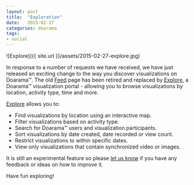 ```yaml
---
layout: post
title:  "Exploration"
date:   2015-02-27
categories: doarama
tags:
- social
---
```


[]()
![Explore]({{ site.url }}/assets/2015-02-27-explore.jpg)

In response to a number of requests we have received, we have just released an exciting change to the way you discover visualizations on Doarama&trade;. The old [Feed](http://doarama.com/explore) page has been retired and replaced by [Explore](http://doarama.com/explore), a Doarama&trade; visualization portal - allowing you to browse visualizations by location, activity type, time and more.

[Explore](http://doarama.com/explore) allows you to:

- Find visualizations by location using an interactive map.
- Filter visualizations based on activity type.
- Search for Doarama&trade; users and visualization participants.
- Sort visualizations by date created, date recorded or view count.
- Restrict visualizations to within specific dates.
- View only visualizations that contain synchronized video or images.

It is still an experimental feature so please [let us know](mailto:support@doarama.com) if you have any feedback or ideas on how to improve it.

Have fun exploring!